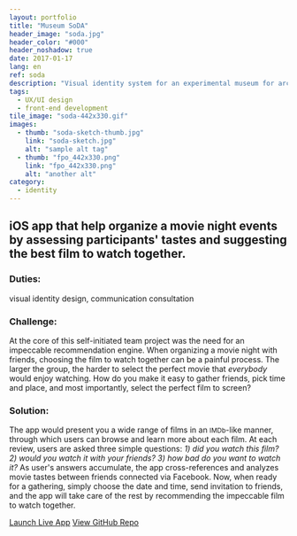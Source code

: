 ```yaml
---
layout: portfolio
title: "Museum SoDA"
header_image: "soda.jpg"
header_color: "#000"
header_noshadow: true
date: 2017-01-17
lang: en
ref: soda
description: "Visual identity system for an experimental museum for architecture and design."
tags:
  - UX/UI design
  - front-end development
tile_image: "soda-442x330.gif"
images:
  - thumb: "soda-sketch-thumb.jpg"
    link: "soda-sketch.jpg"
    alt: "sample alt tag"
  - thumb: "fpo_442x330.png"
    link: "fpo_442x330.png"
    alt: "another alt"
category:
  - identity
---
```

<section class="project-summary">
  <h1>iOS app that help organize a movie night events by assessing participants' tastes and suggesting the best film to watch together.</h1>
  <section class="info">
    <h3>Duties:</h3>
    <p>visual identity design, communication consultation</p>
  </section>
  <section class="info">
    <h3>Challenge:</h3>
    <p>At the core of this self-initiated team project was the need for an impeccable recommendation engine. When organizing a movie night with friends, choosing the film to watch together can be a painful process. The larger the group, the harder to select the perfect movie that <em>everybody</em> would enjoy watching. How do you make it easy to gather friends, pick time and place, and most importantly, select the perfect film to screen?
    </p>
  </section>
  <section class="info">
    <h3>Solution:</h3>
    <p>The app would present you a wide range of films in an <small>IMDb</small>-like manner, through which users can browse and learn more about each film. At each review, users are asked three simple questions: <em>1) did you watch this film? 2) would you watch it with your friends? 3) how bad do you want to watch it?</em> As user's answers accumulate, the app cross-references and analyzes movie tastes between friends connected via Facebook. Now, when ready for a gathering, simply choose the date and time, send invitation to friends, and the app will take care of the rest by recommending the impeccable film to watch together.
    </p>
  </section>
</section>
<div class="buttons">
  <span class="unselectable">
  <a href="https://baadaa.github.io/nyc-life-list/" title="Launch live app" target="_blank">Launch Live App</a></span>
  <span class="unselectable"><a href="https://github.com/baadaa/NYC-Life-List" title="GitHub repo" target="_blank">View GitHub Repo</a></span>
</div>
